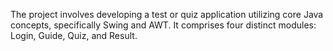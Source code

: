 The project involves developing a test or quiz application utilizing core Java concepts, specifically Swing and AWT. It comprises four distinct modules: Login, Guide, Quiz, and Result.
